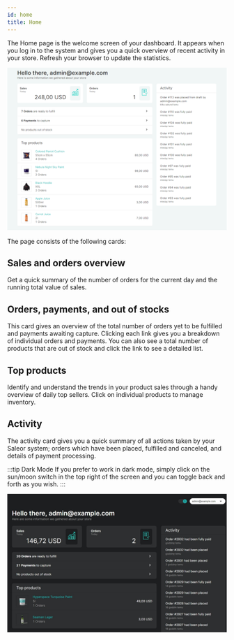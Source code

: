 ```yaml
---
id: home
title: Home
---
```


The Home page is the welcome screen of your dashboard. It appears when you log in to the system and gives you a quick overview of recent activity in your store. Refresh your browser to update the statistics.

![Dashboard home](screenshots/dashboard-home.png)

The page consists of the following cards:

## Sales and orders overview

Get a quick summary of the number of orders for the current day and the running total value of sales.

## Orders, payments, and out of stocks

This card gives an overview of the total number of orders yet to be fulfilled and payments awaiting capture. Clicking each link gives you a breakdown of individual orders and payments. You can also see a total number of products that are out of stock and click the link to see a detailed list.

## Top products

Identify and understand the trends in your product sales through a handy overview of daily top sellers. Click on individual products to manage inventory.

## Activity

The activity card gives you a quick summary of all actions taken by your Saleor system; orders which have been placed, fulfilled and canceled, and details of payment processing.

:::tip Dark Mode
If you prefer to work in dark mode, simply click on the sun/moon switch in the top right of the screen and you can toggle back and forth as you wish.
:::

![Dark mode](screenshots/dashboard-dark-mode.jpeg)
